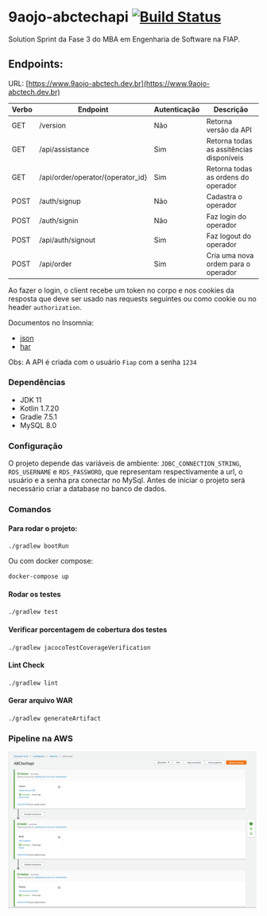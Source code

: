 # 9aojo-abctechapi [![Build Status](https://github.com/wiliamks/9aojo-abctechapi/actions/workflows/main.yml/badge.svg)](https://github.com/wiliamks/9aojo-abctechapi/actions/workflows/main.yml)
Solution Sprint da Fase 3 do MBA em Engenharia de Software na FIAP.

## Endpoints:
URL: [https://www.9aojo-abctech.dev.br](https://www.9aojo-abctech.dev.br)

| Verbo | Endpoint                          | Autenticação | Descrição                                |
|-------|-----------------------------------|--------------|------------------------------------------|
| GET   | /version                          | Não          | Retorna versão da API                    |
| GET   | /api/assistance                   | Sim          | Retorna todas as assitências disponíveis |
| GET   | /api/order/operator/{operator_id} | Sim          | Retorna todas as ordens do operador      |
| POST  | /auth/signup                      | Não          | Cadastra o operador                      |
| POST  | /auth/signin                      | Não          | Faz login do operador                    |
| POST  | /api/auth/signout                 | Sim          | Faz logout do operador                   |
| POST  | /api/order                        | Sim          | Cria uma nova ordem para o operador      |

Ao fazer o login, o client recebe um token no corpo e nos cookies da resposta que deve ser usado nas requests seguintes ou como cookie ou no header ```authorization```.

Documentos no Insomnia:
- [json](documents/ABC-Tech-API.json)
- [har](documents/ABC-Tech-API.har)

Obs: A API é criada com o usuário ````Fiap```` com a senha ```1234```

### Dependências
- JDK 11
- Kotlin 1.7.20
- Gradle 7.5.1
- MySQL 8.0

### Configuração
O projeto depende das variáveis de ambiente: ```JDBC_CONNECTION_STRING```, ```RDS_USERNAME``` e ```RDS_PASSWORD```, que representam respectivamente a url, o usuário e a senha pra conectar no MySql.
Antes de iniciar o projeto será necessário criar a database no banco de dados.

### Comandos
#### Para rodar o projeto:
```shell
./gradlew bootRun
```
Ou com docker compose:
```shell
docker-compose up
```

#### Rodar os testes
```shell
./gradlew test
```

#### Verificar porcentagem de cobertura dos testes
```shell
./gradlew jacocoTestCoverageVerification
```

#### Lint Check
```shell
./gradlew lint
```

#### Gerar arquivo WAR
```shell
./gradlew generateArtifact
```


### Pipeline na AWS
![image](images/pipeline.png)

